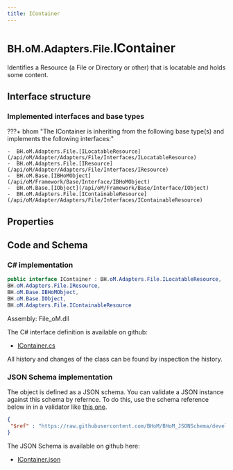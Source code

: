 ```yaml
---
title: IContainer
---
```


# <small>BH.oM.Adapters.File.</small>**IContainer**

Identifies a Resource (a File or Directory or other) that is locatable and holds some content.

## Interface structure

### Implemented interfaces and base types

???+ bhom "The IContainer is inheriting from the following base type(s) and implements the following interfaces:"

    -  BH.oM.Adapters.File.[ILocatableResource](/api/oM/Adapter/Adapters/File/Interfaces/ILocatableResource)
    -  BH.oM.Adapters.File.[IResource](/api/oM/Adapter/Adapters/File/Interfaces/IResource)
    -  BH.oM.Base.[IBHoMObject](/api/oM/Framework/Base/Interface/IBHoMObject)
    -  BH.oM.Base.[IObject](/api/oM/Framework/Base/Interface/IObject)
    -  BH.oM.Adapters.File.[IContainableResource](/api/oM/Adapter/Adapters/File/Interfaces/IContainableResource)


## Properties

## Code and Schema

### C# implementation

``` C# title="C#"
public interface IContainer : BH.oM.Adapters.File.ILocatableResource,
BH.oM.Adapters.File.IResource,
BH.oM.Base.IBHoMObject,
BH.oM.Base.IObject,
BH.oM.Adapters.File.IContainableResource
```

Assembly: File_oM.dll

The C# interface definition is available on github:

- [IContainer.cs](https://github.com/BHoM/File_Toolkit/blob/develop/File_oM/Interfaces\IContainer.cs)

All history and changes of the class can be found by inspection the history.
### JSON Schema implementation

The object is defined as a JSON schema. You can validate a JSON instance against this schema by refernce. To do this, use the schema reference below in in a validator like [this one](https://www.jsonschemavalidator.net/).

``` json title="JSON Schema"
{
 "$ref" : "https://raw.githubusercontent.com/BHoM/BHoM_JSONSchema/develop/File_oM/IContainer.json"
}
```

The JSON Schema is available on github here:

- [IContainer.json](https://github.com/BHoM/BHoM_JSONSchema/blob/develop/File_oM/IContainer.json)
